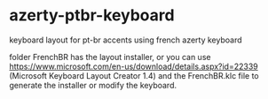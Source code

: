 # azerty-ptbr-keyboard
keyboard layout for pt-br accents using french azerty keyboard

folder FrenchBR has the layout installer, or you can use https://www.microsoft.com/en-us/download/details.aspx?id=22339 (Microsoft Keyboard Layout Creator 1.4) and the FrenchBR.klc file to generate the installer or modify the keyboard.
